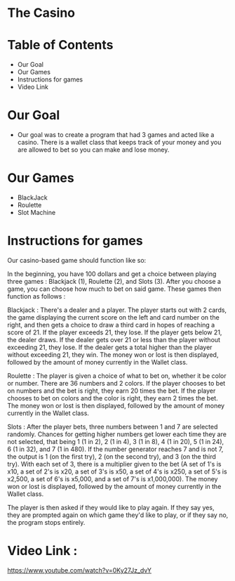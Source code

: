 
# The Casino

# Table of Contents
- Our Goal
- Our Games
- Instructions for games
- Video Link


# Our Goal
- Our goal was to create a program that had 3 games and acted like a casino. There is a wallet class that keeps track of your money and you are allowed to bet so you can make and lose money.

# Our Games
- BlackJack
- Roulette
- Slot Machine

# Instructions for games

Our casino-based game should function like so:

In the beginning, you have 100 dollars and get a choice between playing three games : Blackjack (1), Roulette (2), and Slots (3).
After you choose a game, you can choose how much to bet on said game. These games then function as follows :

Blackjack : There's a dealer and a player. The player starts out with 2 cards, the game displaying the current score on the left and card number on the right, and then gets a choice to draw a third card in hopes of reaching a score of 21. If the player exceeds 21, they lose. If the player gets below 21, the dealer draws. If the dealer gets over 21 or less than the player without exceeding 21, they lose. If the dealer gets a total higher than the player without exceeding 21, they win. The money won or lost is then displayed, followed by the amount of money currently in the Wallet class.

Roulette : The player is given a choice of what to bet on, whether it be color or number. There are 36 numbers and 2 colors. If the player chooses to bet on numbers and the bet is right, they earn 20 times the bet. If the player chooses to bet on colors and the color is right, they earn 2 times the bet. The money won or lost is then displayed, followed by the amount of money currently in the Wallet class.

Slots : After the player bets, three numbers between 1 and 7 are selected randomly. Chances for getting higher numbers get lower each time they are not selected, that being 1 (1 in 2), 2 (1 in 4), 3 (1 in 8), 4 (1 in 20), 5 (1 in 24), 6 (1 in 32), and 7 (1 in 480). If the number generator reaches 7 and is not 7, the output is 1 (on the first try), 2 (on the second try), and 3 (on the third try). With each set of 3, there is a multiplier given to the bet (A set of 1's is x10, a set of 2's is x20, a set of 3's is x50, a set of 4's is x250, a set of 5's is x2,500, a set of 6's is x5,000, and a set of 7's is x1,000,000). The money won or lost is displayed, followed by the amount of money currently in the Wallet class.

The player is then asked if they would like to play again. If they say yes, they are prompted again on which game they'd like to play, or if they say no, the program stops entirely.

# Video Link :
https://www.youtube.com/watch?v=0Ky27Jz_dvY
